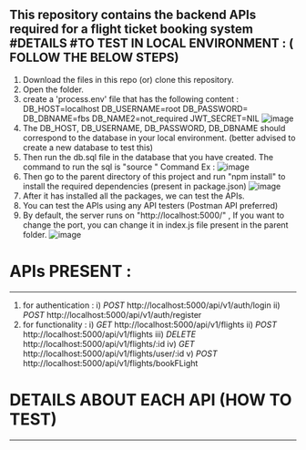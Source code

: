 This repository contains the backend APIs required for a flight ticket booking system
#DETAILS
#TO TEST IN LOCAL ENVIRONMENT : ( FOLLOW THE BELOW STEPS)
-------------------------------
   1. Download the files in this repo (or) clone this repository.
   2. Open the folder.
   3. create a 'process.env' file that has the following content : 
        DB_HOST=localhost
        DB_USERNAME=root
        DB_PASSWORD=
        DB_DBNAME=fbs
        DB_NAME2=not_required
        JWT_SECRET=NIL
        ![image](https://user-images.githubusercontent.com/106261859/233544710-a64da2ee-65aa-4c30-b9f6-5f59b7dbb21d.png)
   4. The DB_HOST, DB_USERNAME, DB_PASSWORD, DB_DBNAME should correspond to the database in your local environment. 
       (better advised to create a new database to test this)
   5. Then run the db.sql file in the database that you have created.
      The command to run the sql is "source <directory>"
      Command Ex : 
      ![image](https://user-images.githubusercontent.com/106261859/233544172-0140ab38-7171-4143-8db0-28afd68a480f.png)
   6. Then go to the parent directory of this project and run "npm install" to install the required dependencies (present in package.json)
      ![image](https://user-images.githubusercontent.com/106261859/233544419-0f2bbb61-b379-48fd-aee8-33fb4640aa64.png)
   7. After it has installed all the packages, we can test the APIs.
   8. You can test the APIs using any API testers (Postman API preferred)
   9. By default, the server runs on "http://localhost:5000/" , If you want to change the port, you can change it in index.js file present in the parent folder.
      ![image](https://user-images.githubusercontent.com/106261859/233545421-c42c0774-bcd7-4d33-9d1e-d522b7c86099.png)
# APIs PRESENT :
----------------
  1. for authentication : 
          i) *POST* http://localhost:5000/api/v1/auth/login
          ii) *POST* http://localhost:5000/api/v1/auth/register
  2. for functionality :
          i) *GET* http://localhost:5000/api/v1/flights
          ii) *POST* http://localhost:5000/api/v1/flights
          iii) *DELETE* http://localhost:5000/api/v1/flights/:id
          iv) *GET* http://localhost:5000/api/v1/flights/user/:id
          v) *POST* http://localhost:5000/api/v1/flights/bookFLight
          
  # DETAILS ABOUT EACH API (HOW TO TEST)
  --------------------------------------
    

   
